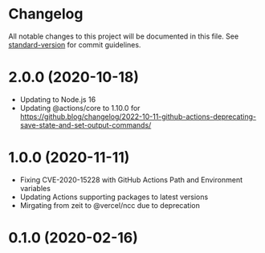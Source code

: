 # Changelog

All notable changes to this project will be documented in this file. See [standard-version](https://github.com/conventional-changelog/standard-version) for commit guidelines.

# 2.0.0 (2020-10-18)
- Updating to Node.js 16
- Updating @actions/core to 1.10.0 for https://github.blog/changelog/2022-10-11-github-actions-deprecating-save-state-and-set-output-commands/

# 1.0.0 (2020-11-11)
- Fixing CVE-2020-15228 with GitHub Actions Path and Environment variables
- Updating Actions supporting packages to latest versions
- Mirgating from zeit to @vercel/ncc due to deprecation

# 0.1.0 (2020-02-16)
